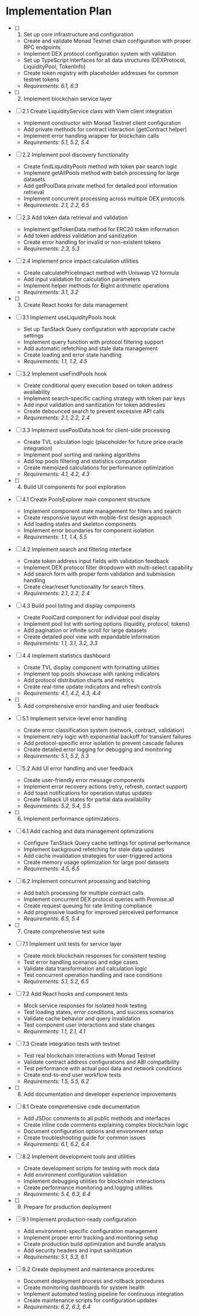 # Implementation Plan

- [ ] 1. Set up core infrastructure and configuration
  - Create and validate Monad Testnet chain configuration with proper RPC endpoints
  - Implement DEX protocol configuration system with validation
  - Set up TypeScript interfaces for all data structures (DEXProtocol, LiquidityPool, TokenInfo)
  - Create token registry with placeholder addresses for common testnet tokens
  - _Requirements: 6.1, 6.3_

- [ ] 2. Implement blockchain service layer
- [ ] 2.1 Create LiquidityService class with Viem client integration
  - Implement constructor with Monad Testnet client configuration
  - Add private methods for contract interaction (getContract helper)
  - Implement error handling wrapper for blockchain calls
  - _Requirements: 5.1, 5.2, 5.4_

- [ ] 2.2 Implement pool discovery functionality
  - Create findLiquidityPools method with token pair search logic
  - Implement getAllPools method with batch processing for large datasets
  - Add getPoolData private method for detailed pool information retrieval
  - Implement concurrent processing across multiple DEX protocols
  - _Requirements: 2.1, 2.2, 6.5_

- [ ] 2.3 Add token data retrieval and validation
  - Implement getTokenData method for ERC20 token information
  - Add token address validation and sanitization
  - Create error handling for invalid or non-existent tokens
  - _Requirements: 2.3, 5.3_

- [ ] 2.4 Implement price impact calculation utilities
  - Create calculatePriceImpact method with Uniswap V2 formula
  - Add input validation for calculation parameters
  - Implement helper methods for BigInt arithmetic operations
  - _Requirements: 3.1, 3.2_

- [ ] 3. Create React hooks for data management
- [ ] 3.1 Implement useLiquidityPools hook
  - Set up TanStack Query configuration with appropriate cache settings
  - Implement query function with protocol filtering support
  - Add automatic refetching and stale data management
  - Create loading and error state handling
  - _Requirements: 1.1, 1.2, 4.5_

- [ ] 3.2 Implement useFindPools hook
  - Create conditional query execution based on token address availability
  - Implement search-specific caching strategy with token pair keys
  - Add input validation and sanitization for token addresses
  - Create debounced search to prevent excessive API calls
  - _Requirements: 2.1, 2.2, 2.4_

- [ ] 3.3 Implement usePoolData hook for client-side processing
  - Create TVL calculation logic (placeholder for future price oracle integration)
  - Implement pool sorting and ranking algorithms
  - Add top pools filtering and statistics computation
  - Create memoized calculations for performance optimization
  - _Requirements: 4.1, 4.2, 4.3_

- [ ] 4. Build UI components for pool exploration
- [ ] 4.1 Create PoolsExplorer main component structure
  - Implement component state management for filters and search
  - Create responsive layout with mobile-first design approach
  - Add loading states and skeleton components
  - Implement error boundaries for component isolation
  - _Requirements: 1.1, 1.4, 5.5_

- [ ] 4.2 Implement search and filtering interface
  - Create token address input fields with validation feedback
  - Implement DEX protocol filter dropdown with multi-select capability
  - Add search form with proper form validation and submission handling
  - Create clear/reset functionality for search filters
  - _Requirements: 2.1, 2.2, 2.4_

- [ ] 4.3 Build pool listing and display components
  - Create PoolCard component for individual pool display
  - Implement pool list with sorting options (liquidity, protocol, tokens)
  - Add pagination or infinite scroll for large datasets
  - Create detailed pool view with expandable information
  - _Requirements: 1.1, 3.1, 3.2, 3.3_

- [ ] 4.4 Implement statistics dashboard
  - Create TVL display component with formatting utilities
  - Implement top pools showcase with ranking indicators
  - Add protocol distribution charts and metrics
  - Create real-time update indicators and refresh controls
  - _Requirements: 4.1, 4.2, 4.3, 4.4_

- [ ] 5. Add comprehensive error handling and user feedback
- [ ] 5.1 Implement service-level error handling
  - Create error classification system (network, contract, validation)
  - Implement retry logic with exponential backoff for transient failures
  - Add protocol-specific error isolation to prevent cascade failures
  - Create detailed error logging for debugging and monitoring
  - _Requirements: 5.1, 5.2, 5.3_

- [ ] 5.2 Add UI error handling and user feedback
  - Create user-friendly error message components
  - Implement error recovery actions (retry, refresh, contact support)
  - Add toast notifications for operation status updates
  - Create fallback UI states for partial data availability
  - _Requirements: 5.2, 5.4, 5.5_

- [ ] 6. Implement performance optimizations
- [ ] 6.1 Add caching and data management optimizations
  - Configure TanStack Query cache settings for optimal performance
  - Implement background refetching for stale data updates
  - Add cache invalidation strategies for user-triggered actions
  - Create memory usage optimization for large pool datasets
  - _Requirements: 4.5, 6.5_

- [ ] 6.2 Implement concurrent processing and batching
  - Add batch processing for multiple contract calls
  - Implement concurrent DEX protocol queries with Promise.all
  - Create request queuing for rate limiting compliance
  - Add progressive loading for improved perceived performance
  - _Requirements: 6.5, 5.4_

- [ ] 7. Create comprehensive test suite
- [ ] 7.1 Implement unit tests for service layer
  - Create mock blockchain responses for consistent testing
  - Test error handling scenarios and edge cases
  - Validate data transformation and calculation logic
  - Test concurrent operation handling and race conditions
  - _Requirements: 5.1, 5.2, 6.5_

- [ ] 7.2 Add React hooks and component tests
  - Mock service responses for isolated hook testing
  - Test loading states, error conditions, and success scenarios
  - Validate cache behavior and query invalidation
  - Test component user interactions and state changes
  - _Requirements: 1.1, 2.1, 4.1_

- [ ] 7.3 Create integration tests with testnet
  - Test real blockchain interactions with Monad Testnet
  - Validate contract address configurations and ABI compatibility
  - Test performance with actual pool data and network conditions
  - Create end-to-end user workflow tests
  - _Requirements: 1.5, 5.5, 6.2_

- [ ] 8. Add documentation and developer experience improvements
- [ ] 8.1 Create comprehensive code documentation
  - Add JSDoc comments to all public methods and interfaces
  - Create inline code comments explaining complex blockchain logic
  - Document configuration options and environment setup
  - Create troubleshooting guide for common issues
  - _Requirements: 6.1, 6.2, 6.4_

- [ ] 8.2 Implement development tools and utilities
  - Create development scripts for testing with mock data
  - Add environment configuration validation
  - Implement debugging utilities for blockchain interactions
  - Create performance monitoring and logging utilities
  - _Requirements: 5.4, 6.3, 6.4_

- [ ] 9. Prepare for production deployment
- [ ] 9.1 Implement production-ready configuration
  - Add environment-specific configuration management
  - Implement proper error tracking and monitoring setup
  - Create production build optimization and bundle analysis
  - Add security headers and input sanitization
  - _Requirements: 5.1, 5.3, 6.1_

- [ ] 9.2 Create deployment and maintenance procedures
  - Document deployment process and rollback procedures
  - Create monitoring dashboards for system health
  - Implement automated testing pipeline for continuous integration
  - Create maintenance scripts for configuration updates
  - _Requirements: 6.2, 6.3, 6.4_